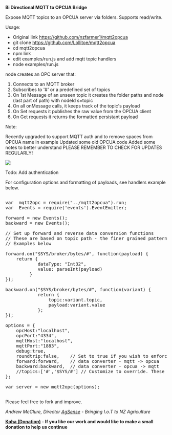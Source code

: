<b> Bi Directional MQTT to OPCUA Bridge </b>

Expose MQTT topics to an OPCUA server via folders. Supports read/write. 

Usage:
- Original link https://github.com/nzfarmer1/mqtt2opcua
- git clone https://github.com/Lollitoe/mqtt2opcua
- cd mqtt2opcua
- npm link
- edit examples/run.js and add mqtt topic handlers
- node examples/run.js

node creates an OPC server that:

1. Connects to an MQTT broker
2. Subscribes to '#' or a predefined set of topics
3. On 1st Message of an unseen topic it creates the folder paths and node (last part of path) with nodeId  s=topic
4. On all onMessage calls, it keeps track of the topic's payload
5. On Set requests it publishes the raw value from the OPCUA client
6. On Get requests it returns the formatted persistant payload


Note:

Recently upgraded to support MQTT auth and to remove spaces from OPCUA name in example
Updated some old OPCUA code
Added some notes to better understand
PLEASE REMEMBER TO CHECK FOR UPDATES REGULARLY!


<img src="mqtt2opcua.png"/>

Todo: Add authentication

For configuration options and formatting of payloads, see handlers example below.

<pre>

var  mqtt2opc = require("../mqtt2opcua").run;
var  Events = require('events').EventEmitter;

forward = new Events();
backward = new Events();

// Set up forward and reverse data conversion functions
// These are based on topic path - the finer grained pattern will be used.
// Examples below

forward.on("$SYS/broker/bytes/#", function(payload) {
    return {
            dataType: "Int32",
            value: parseInt(payload)
         }
});

backward.on("$SYS/broker/bytes/#", function(variant) {
            return {
                topic:variant.topic,
                payload:variant.value
            };
});

options = {
    opcHost:"localhost",
    opcPort:"4334",
    mqttHost:"localhost",
    mqttPort:"1883",
    debug:true,
    roundtrip:false,    // Set to true if you wish to enforce the integrity of round trip communications	
    forward:forward,	// data converter - mqtt -> opcua
    backward:backward,	// data converter - opcua -> mqtt
    //topics:['#','$SYS/#'] // Customize to override. These are the default so uncessary.
};

var server = new mqtt2opc(options);

</pre>

Please feel free to fork and improve.

<i>
Andrew McClure, Director <a href="http://agsense.co.nz">AgSense</a> -  Bringing I.o.T to NZ Agriculture
</i>

<b><a href="https://payment.swipehq.com/?product_id=EB82DA1340C7E">Koha (Donation)</a> - If you like our work and would like to make a small donation to help us continue</b>
